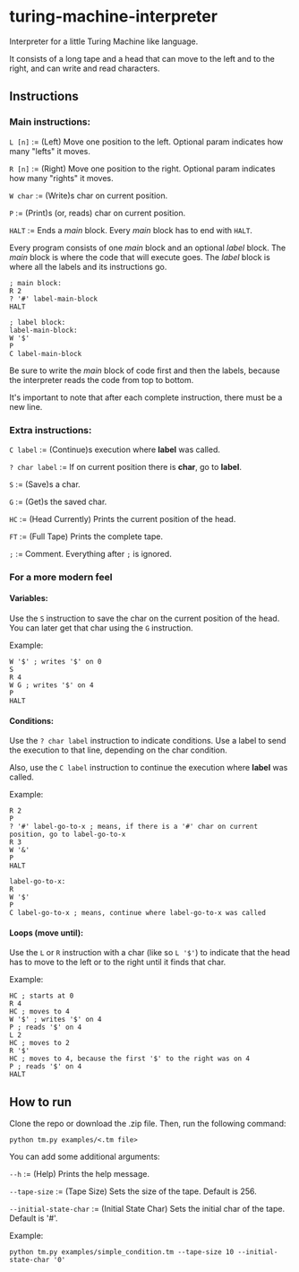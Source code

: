 # turing-machine-interpreter
Interpreter for a little Turing Machine like language.

It consists of a long tape and a head that can move to the left and to the right, and can write and read characters.

## Instructions
### Main instructions:
`L [n]` := (Left) Move one position to the left. Optional param indicates how many "lefts" it moves.

`R [n]` := (Right) Move one position to the right. Optional param indicates how many "rights" it moves.

`W char` := (Write)s char on current position.

`P` := (Print)s (or, reads) char on current position.

`HALT` := Ends a *main* block. Every *main* block has to end with `HALT`.

Every program consists of one *main* block and an optional *label* block. The *main* block is where the code that will execute goes. The *label* block is where all the labels and its instructions go.

```
; main block:
R 2
? '#' label-main-block
HALT

; label block:
label-main-block:
W '$'
P
C label-main-block
```

Be sure to write the *main* block of code first and then the labels, because the interpreter reads the code from top to bottom.

It's important to note that after each complete instruction, there must be a new line.

### Extra instructions:
`C label` := (Continue)s execution where **label** was called.

`? char label` := If on current position there is **char**, go to **label**.

`S` := (Save)s a char.

`G` := (Get)s the saved char.

`HC` := (Head Currently) Prints the current position of the head.

`FT` := (Full Tape) Prints the complete tape.

`;` := Comment. Everything after `;` is ignored.

### For a more modern feel
#### Variables:
Use the `S` instruction to save the char on the current position of the head. You can later get that char using the `G` instruction.

Example:
```
W '$' ; writes '$' on 0
S
R 4
W G ; writes '$' on 4
P
HALT 
```

#### Conditions:
Use the `? char label` instruction to indicate conditions. Use a label to send the execution to that line, depending on the char condition.

Also, use the `C label` instruction to continue the execution where **label** was called.

Example:
```
R 2
P
? '#' label-go-to-x ; means, if there is a '#' char on current position, go to label-go-to-x
R 3
W '&'
P
HALT

label-go-to-x:
R
W '$'
P
C label-go-to-x ; means, continue where label-go-to-x was called
```

#### Loops (move until):
Use the `L` or `R` instruction with a char (like so `L '$'`) to indicate that the head has to move to the left or to the right until it finds that char.

Example:
```
HC ; starts at 0
R 4
HC ; moves to 4
W '$' ; writes '$' on 4
P ; reads '$' on 4
L 2
HC ; moves to 2
R '$'
HC ; moves to 4, because the first '$' to the right was on 4
P ; reads '$' on 4
HALT
```

## How to run
Clone the repo or download the .zip file. Then, run the following command:

```
python tm.py examples/<.tm file>
```

You can add some additional arguments:

`--h` := (Help) Prints the help message.

`--tape-size` := (Tape Size) Sets the size of the tape. Default is 256.

`--initial-state-char` := (Initial State Char) Sets the initial char of the tape. Default is '#'.

Example:
```
python tm.py examples/simple_condition.tm --tape-size 10 --initial-state-char '0'
```
